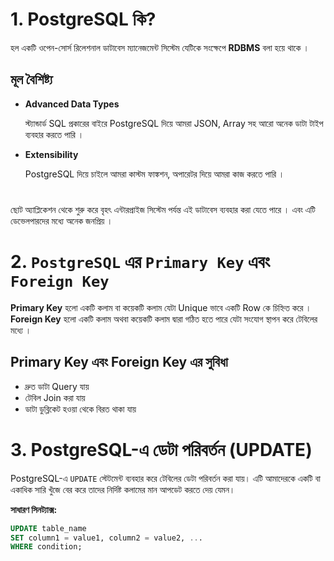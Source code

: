 
# 1. **PostgreSQL** কি?

হল একটি ওপেন-সোর্স রিলেশনাল ডাটাবেস ম্যানেজমেন্ট সিস্টেম যেটিকে সংক্ষেপে **RDBMS** বলা হয়ে থাকে । 




## মূল বৈশিষ্ট্য
- **Advanced Data Types**

    স্ট্যান্ডার্ড SQL প্রকারের বাইরে PostgreSQL দিয়ে আমরা JSON, Array সহ আরো অনেক ডাটা টাইপ ব্যবহার করতে পারি । 
- **Extensibility**

    PostgreSQL দিয়ে চাইলে আমরা কাস্টম ফাঙ্কশন, অপারেটর দিয়ে আমরা কাজ করতে পারি ।  


#

ছোট অ্যাপ্লিকেশন থেকে শুরু করে বৃহৎ এন্টারপ্রাইজ সিস্টেম পর্যন্ত এই ডাটাবেস ব্যবহার করা যেতে পারে । এবং এটি ডেভেলপারদের মধ্যে অনেক জনপ্রিয় । 



# 2. `PostgreSQL` এর `Primary Key` এবং  `Foreign Key` 

**Primary Key** হলো একটি কলাম বা কয়েকটি কলাম যেটা Unique ভাবে একটি Row কে চিহ্নিত করে ।   
**Foreign Key** হলো একটি কলাম অথবা কয়েকটি কলাম দ্বারা গঠিত হতে পারে যেটা সংযোগ স্থাপন করে টেবিলের মধ্যে ।

## Primary Key এবং Foreign Key এর সুবিধা

- দ্রুত ডাটা Query যায়
- টেবিল Join করা যায় 
- ডাটা ডুব্লিকেট হওয়া থেকে বিরত থাকা যায়


# 3. PostgreSQL-এ ডেটা পরিবর্তন (UPDATE)

PostgreSQL-এ `UPDATE` স্টেটমেন্ট ব্যবহার করে টেবিলের ডেটা পরিবর্তন করা যায়।  এটি আমাদেরকে একটি বা একাধিক সারি খুঁজে বের করে তাদের নির্দিষ্ট কলামের মান আপডেট করতে দেয় যেমন। 

**সাধারণ সিনট্যাক্স:**
```sql
UPDATE table_name
SET column1 = value1, column2 = value2, ...
WHERE condition;
```


